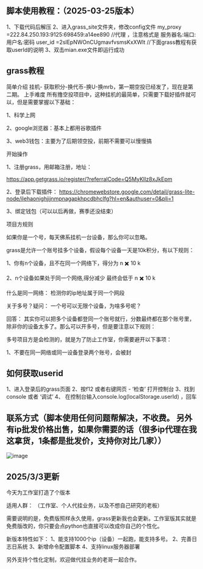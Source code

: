 脚本使用教程：（2025-03-25版本）
-----------------------------------------------------------
1、下载代码后解压
2、进入grass_site文件夹，修改config文件 
  my_proxy =222.84.250.193:9125:698459:a14ee890 //代理 ，注意格式是  服务器名:端口:用户名:密码
  user_id =2slEpNWOnCUgmavfvsmsKxXWlt  //下面grass教程有获取userId的说明
3、双击mian.exe文件即运行成功

grass教程
-------------------------------------------------------------------------------------------------------------
简单介绍
挂机- 获取积分-换代币-换U-换mrb，第一期空投已经发了，现在是第二期。
上手难度
所有撸空投项目中，这种挂机的最简单，只需要下载好插件就可以，但是需要掌握以下基础：

1、科学上网

2、google浏览器：基本上都用谷歌插件

3、web3钱包：主要为了后期领空投，前期不需要可以慢慢搞

开始操作

1、注册grass，用邮箱注册，地址：

https://app.getgrass.io/register/?referralCode=Q5MyKlIz8xJkEpm

2、登录后下载插件： 
https://chromewebstore.google.com/detail/grass-lite-node/ilehaonighjijnmpnagapkhpcdbhclfg?hl=en&authuser=0&pli=1


3、绑定钱包（可以以后再做，赛季还没结束）

项目方规则

如果你是一个号，每天佛系挂机一台设备，那么你可以忽略。

grass是允许一个账号挂多个设备，假设每个设备一天是10k积分，有以下规则：

1、你有n个设备，且不在同一个网络下，得分为 n ✖️ 10 k

2、n个设备如果处于同一个网络,得分减少 最终会低于 n ✖️ 10 k

什么是同一网络： 检测你的ip地址属于同一个网段

关于多号？疑问： 一个号可以无限个设备，为啥多号呢？ 

回答： 其实你可以把多个设备都登同一个账号就行，分数最终都在那个账号里，除非你的设备太多了。那么可以开多号，但是要注意以下规则：

多号项目方是会检测的，就是为了防止工作室，你需要避开以下事项：

1、不要在同一网络或同一设备登录两个账号，会被封

如何获取userid
-------------------------------------------------------------------
1、进入登录后的grass页面
2、按f12 或者右键网页 - ‘检查’ 打开控制台
3、找到console 或者 ‘调试’
4、 在控制台输入console.log(localStorage.userId) ，回车

联系方式（脚本使用任何问题帮解决，不收费。  另外有ip批发价格出售，如果你需要的话（很多ip代理在我这拿货，1条都是批发价，支持你对比几家））
---------------
![image](https://github.com/user-attachments/assets/54940b97-21fd-43c1-bb02-d46d908dd983)

2025/3/3更新
--------
今天为工作室打造了个版本

适用人群： （工作室、个人代挂业务，以及不想自己研究的老板） 

需要说明的是，免费版照样永久使用，grass更新我也会更新。工作室版其实就是免费版改的，你只要会点python也直接可以改成你自己的个性化。

新版本特性如下：
1、能支持1000个ip（设备）一起跑，能支持多号。
2、完善日志日系统
3、新增命令配置脚本
4、支持linux服务器部署

另外支持个性化定制，欢迎做代挂业务的老哥一起合作。




